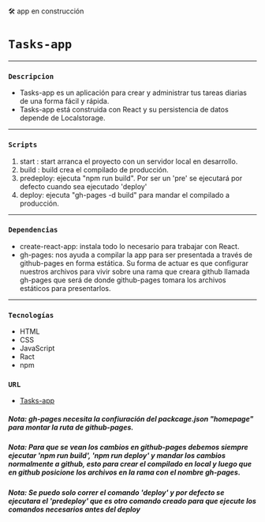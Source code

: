 🛠 app en construcción

# `Tasks-app`
---

### `Descripcion`
+ Tasks-app es un aplicación para crear y administrar tus tareas diarias de una forma fácil y rápida.
+ Tasks-app está construida con React y su persistencia de datos depende de Localstorage.
---

### `Scripts`
1. start : start arranca el proyecto con un servidor local en desarrollo.
2. build : build crea el compilado de producción.
3. predeploy: ejecuta "npm run build". Por ser un 'pre' se ejecutará por defecto cuando sea ejecutado 'deploy'
4. deploy: ejecuta "gh-pages -d build" para mandar el compilado a producción.
---

### `Dependencias`
+ create-react-app:  instala todo lo necesario para trabajar con React.
+ gh-pages: nos ayuda a compilar la app para ser presentada a través de github-pages en forma estática. Su forma de actuar es que configurar nuestros archivos para vivir sobre una rama que creara github llamada gh-pages que será de donde github-pages tomara los archivos estáticos para presentarlos.
---

### `Tecnologías`
- HTML
- CSS
- JavaScript
- Ract
- npm


### `URL`
- [Tasks-app](https://thhomasgt99.github.io/Tasks-app/)


##### *Nota: gh-pages necesita la confiuración del packcage.json "homepage" para montar la ruta de github-pages.*
##### *Nota: Para que se vean los cambios en github-pages debemos siempre ejecutar 'npm run build', 'npm run deploy' y mandar los cambios normalmente a github, esto para crear el compilado en local y luego que en github posicione los archivos en la rama con el nombre gh-pages.*
##### *Nota: Se puedo solo correr el comando 'deploy' y por defecto se ejecutara el 'predeploy' que es otro comando creado  para que ejecute los comandos necesarios antes del deploy*